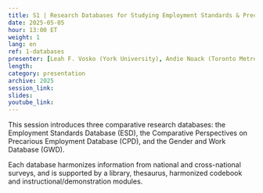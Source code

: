 ```yaml
---
title: S1 | Research Databases for Studying Employment Standards & Precarious Work
date: 2025-05-05
hour: 13:00 ET
weight: 1
lang: en
ref: 1-databases
presenter: [Leah F. Vosko (York University), Andie Noack (Toronto Metropolitan University), Tim Gadanidis (York University), Rebecca Casey (Acadia University)]
length:
category: presentation
archive: 2025
session_link:
slides:
youtube_link:
---
```

This session introduces three comparative research databases: the Employment Standards Database (ESD), the Comparative Perspectives on Precarious Employment Database (CPD), and the Gender and Work Database (GWD). <!--more-->

Each database harmonizes information from national and cross-national surveys, and is supported by a library, thesaurus, harmonized codebook and instructional/demonstration modules.
